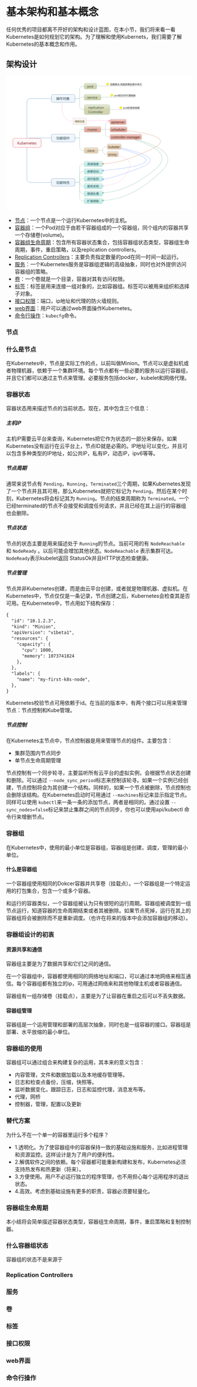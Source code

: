 # 基本架构和基本概念

任何优秀的项目都离不开好的架构和设计蓝图，在本小节，我们将来看一看Kubernetes是如何规划它的架构。为了理解和使用Kubernets，我们需要了解Kubernetes的基本概念和作用。

## 架构设计
![](../_images/kubernetes_design.jpg)

* [节点](#nodes)：一个节点是一个运行Kubernetes中的主机。
* [容器组](#pods)：一个Pod对应于由若干容器组成的一个容器组，同个组内的容器共享一个存储卷(volume)。
* [容器组生命周期](#pos-states)：包含所有容器状态集合，包括容器组状态类型，容器组生命周期，事件，重启策略，以及replication controllers。
* [Replication Controllers](#replication-controllers)：主要负责指定数量的pod在同一时间一起运行。
* [服务](#services)：一个Kubernetes服务是容器组逻辑的高级抽象，同时也对外提供访问容器组的策略。
* [卷](#volumes)：一个卷就是一个目录，容器对其有访问权限。
* [标签](#labels)：标签是用来连接一组对象的，比如容器组。标签可以被用来组织和选择子对象。
* [接口权限](#accessing_the_api)：端口，ip地址和代理的防火墙规则。
* [web界面](#ux)：用户可以通过web界面操作Kubernetes。
* [命令行操作](#cli)：`kubecfg`命令。


<h3 id="nodes">节点</h3>

### 什么是节点

在Kubernetes中，节点是实际工作的点，以前叫做Minion。节点可以是虚拟机或者物理机器，依赖于一个集群环境。每个节点都有一些必要的服务以运行容器组，并且它们都可以通过主节点来管理。必要服务包括docker，kubelet和网络代理。

### 容器状态

容器状态用来描述节点的当前状态。现在，其中包含三个信息：

##### 主机IP

主机IP需要云平台来查询，Kubernetes把它作为状态的一部分来保存。如果Kubernetes没有运行在云平台上，节点ID就是必需的。IP地址可以变化，并且可以包含多种类型的IP地址，如公共IP，私有IP，动态IP，ipv6等等。

##### 节点周期

通常来说节点有 `Pending`，`Running`，`Terminated`三个周期，如果Kubernetes发现了一个节点并且其可用，那么Kubernetes就把它标记为 `Pending`。然后在某个时刻，Kubernetes将会标记其为 `Running`。节点的结束周期称为 `Terminated`。一个已经terminated的节点不会接受和调度任何请求，并且已经在其上运行的容器组也会删除。

##### 节点状态

节点的状态主要是用来描述处于 `Running`的节点。当前可用的有 `NodeReachable` 和 `NodeReady` 。以后可能会增加其他状态。`NodeReachable` 表示集群可达。`NodeReady`表示kubelet返回 StatusOk并且HTTP状态检查健康。

##### 节点管理

节点并非Kubernetes创建，而是由云平台创建，或者就是物理机器、虚拟机。在Kubernetes中，节点仅仅是一条记录，节点创建之后，Kubernetes会检查其是否可用。在Kubernetes中，节点用如下结构保存：

```
{
  "id": "10.1.2.3",
  "kind": "Minion",
  "apiVersion": "v1beta1",
  "resources": {
    "capacity": {
      "cpu": 1000,
      "memory": 1073741824
    },
  },
  "labels": {
    "name": "my-first-k8s-node",
  },
}
```

Kubernetes校验节点可用依赖于id。在当前的版本中，有两个接口可以用来管理节点：节点控制和Kube管理。

##### 节点控制

在Kubernetes主节点中，节点控制器是用来管理节点的组件。主要包含：
* 集群范围内节点同步
* 单节点生命周期管理

节点控制有一个同步轮寻，主要监听所有云平台的虚拟实例，会根据节点状态创建和删除。可以通过 `--node_sync_period`标志来控制该轮寻。如果一个实例已经创建，节点控制将会为其创建一个结构。同样的，如果一个节点被删除，节点控制也会删除该结构。在Kubernetes启动时可用通过 `--machines`标记来显示指定节点。同样可以使用 `kubectl`来一条一条的添加节点，两者是相同的。通过设置 `--sync_nodes=false`标记来禁止集群之间的节点同步，你也可以使用api/kubectl 命令行来增删节点。

<h3 id="pods">容器组</h3>

在Kubernetes中，使用的最小单位是容器组，容器组是创建，调度，管理的最小单位。

#### 什么是容器组

一个容器组使用相同的Dokcer容器并共享卷（挂载点）。一个容器组是一个特定运用的打包集合，包含一个或多个容器。

和运行的容器类似，一个容器组被认为只有很短的运行周期。容器组被调度到一组节点运行，知道容器的生命周期结束或者其被删除。如果节点死掉，运行在其上的容器组将会被删除而不是重新调度。（也许在将来的版本中会添加容器组的移动）。

### 容器组设计的初衷

#### 资源共享和通信

容器组主要是为了数据共享和它们之间的通信。

在一个容器组中，容器都使用相同的网络地址和端口，可以通过本地网络来相互通信。每个容器组都有独立的ip，可用通过网络来和其他物理主机或者容器通信。

容器组有一组存储卷（挂载点），主要是为了让容器在重启之后可以不丢失数据。

#### 容器组管理

容器组是一个运用管理和部署的高层次抽象，同时也是一组容器的接口。容器组是部署、水平放缩的最小单位。

### 容器组的使用

容器组可以通过组合来构建复杂的运用，其本来的意义包含：

* 内容管理，文件和数据加载以及本地缓存管理等。
* 日志和检查点备份，压缩，快照等。
* 监听数据变化，跟踪日志，日志和监控代理，消息发布等。
* 代理，网桥
* 控制器，管理，配置以及更新

### 替代方案

为什么不在一个单一的容器里运行多个程序？

* 1.透明化。为了使容器组中的容器保持一致的基础设施和服务，比如进程管理和资源监控。这样设计是为了用户的便利性。
* 2.解偶软件之间的依赖。每个容器都可能重新构建和发布，Kubernetes必须支持热发布和热更新（将来）。
* 3.方便使用。用户不必运行独立的程序管理，也不用担心每个运用程序的退出状态。
* 4.高效。考虑到基础设施有更多的职责，容器必须要轻量化。

<h3 id="pos-states">容器组生命周期</h3>

本小结将会简单描述容器状态类型，容器组生命周期，事件，重启策略和复制控制器。

### 什么容器组状态

容器组的状态不是来源于
<h3 id="replication-controllers">Replication Controllers</h3>
<h3 id="services">服务</h3>
<h3 id="volumes">卷</h3>
<h3 id="labels">标签</h3>
<h3 id="accessing_the_api">接口权限</h3>
<h3 id="ux">web界面</h3>
<h3 id="cli">命令行操作</h3>